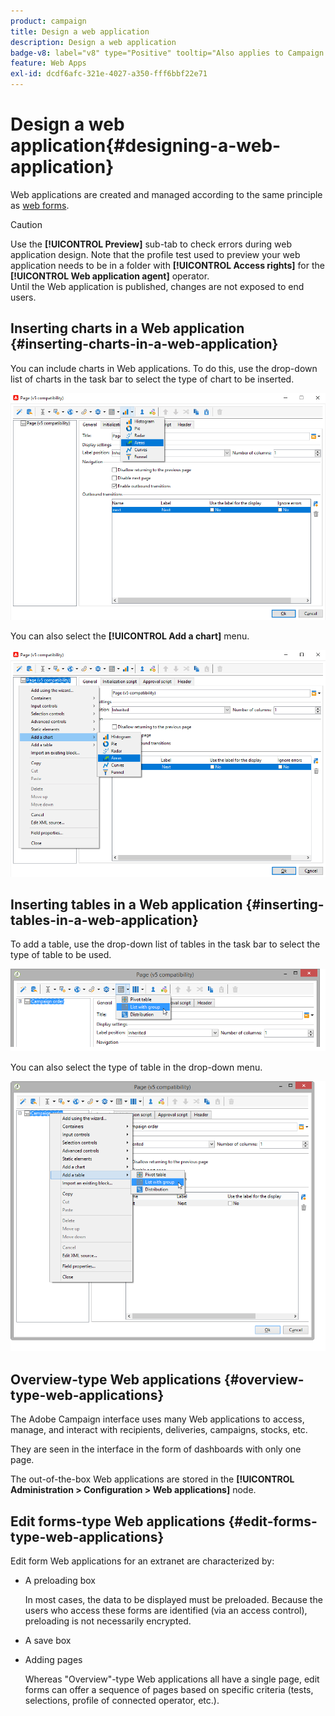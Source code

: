```yaml
---
product: campaign
title: Design a web application
description: Design a web application
badge-v8: label="v8" type="Positive" tooltip="Also applies to Campaign v8"
feature: Web Apps
exl-id: dcdf6afc-321e-4027-a350-fff6bbf22e71
---
```

# Design a web application{#designing-a-web-application}

 

Web applications are created and managed according to the same principle as [web forms](about-web-forms.md).

>[!CAUTION]
>
>Use the **[!UICONTROL Preview]** sub-tab to check errors during web application design. Note that the profile test used to preview your web application needs to be in a folder with **[!UICONTROL Access rights]** for the **[!UICONTROL Web application agent]** operator. </br>Until the Web application is published, changes are not exposed to end users.

## Inserting charts in a Web application {#inserting-charts-in-a-web-application}

You can include charts in Web applications. To do this, use the drop-down list of charts in the task bar to select the type of chart to be inserted.

![](assets/s_ncs_admin_webapps_bar_graph.png)

You can also select the **[!UICONTROL Add a chart]** menu.

![](assets/s_ncs_admin_webapps_graph.png)

## Inserting tables in a Web application {#inserting-tables-in-a-web-application}

To add a table, use the drop-down list of tables in the task bar to select the type of table to be used.

![](assets/s_ncs_admin_webapps_bar_table.png)

You can also select the type of table in the drop-down menu.

![](assets/s_ncs_admin_webapps_table.png)

## Overview-type Web applications {#overview-type-web-applications}

The Adobe Campaign interface uses many Web applications to access, manage, and interact with recipients, deliveries, campaigns, stocks, etc.

They are seen in the interface in the form of dashboards with only one page.

The out-of-the-box Web applications are stored in the **[!UICONTROL Administration > Configuration > Web applications]** node.

## Edit forms-type Web applications {#edit-forms-type-web-applications}

Edit form Web applications for an extranet are characterized by:

* A preloading box

  In most cases, the data to be displayed must be preloaded. Because the users who access these forms are identified (via an access control), preloading is not necessarily encrypted.

* A save box
* Adding pages

  Whereas "Overview"-type Web applications all have a single page, edit forms can offer a sequence of pages based on specific criteria (tests, selections, profile of connected operator, etc.).

